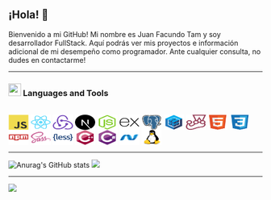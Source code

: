 ## ¡Hola! 👋

Bienvenido a mi GitHub! Mi nombre es Juan Facundo Tam y soy desarrollador FullStack.
Aquí podrás ver mis proyectos e información adicional de mi desempeño como programador.
Ante cualquier consulta, no dudes en contactarme!


---

<h3 align="start"><img src="./src/0101.GIF" width="25px" height="25px"> Languages and Tools</h3>
<div style="display: inline_block"><br>
  <img align="center" alt="Facundo-Js" height="30" width="40" src="https://github.com/juanfacundotam/juanfacundotam/blob/main/devIcons/javascript-original.svg">
  <img align="center" alt="Facundo-React" height="30" width="40" src="https://github.com/juanfacundotam/juanfacundotam/blob/main/devIcons/react-original.svg">
  <img align="center" alt="Facundo-Redux" height="30" width="40" src="https://github.com/juanfacundotam/juanfacundotam/blob/main/devIcons/redux-original.svg">
  <img align="center" alt="Facundo-Next" height="30" width="40" src="https://github.com/juanfacundotam/juanfacundotam/blob/main/devIcons/nextjs-original.svg">
  <img align="center" alt="Facundo-Node" height="30" width="40" src="https://github.com/juanfacundotam/juanfacundotam/blob/main/devIcons/nodejs-original.svg">
  <img align="center" alt="Facundo-Express" height="30" width="40" src="https://github.com/juanfacundotam/juanfacundotam/blob/main/devIcons/express-original.svg">
  <img align="center" alt="Facundo-Postgresql" height="30" width="40" src="https://github.com/juanfacundotam/juanfacundotam/blob/main/devIcons/postgresql-original.svg">
  <img align="center" alt="Facundo-Sequelize" height="30" width="40" src="https://github.com/juanfacundotam/juanfacundotam/blob/main/devIcons/sequelize-original.svg">
  <img align="center" alt="Facundo-Jest" height="30" width="40" src="https://github.com/juanfacundotam/juanfacundotam/blob/main/devIcons/jest-plain.svg">

  <img align="center" alt="Facundo-HTML" height="30" width="40" src="https://github.com/juanfacundotam/juanfacundotam/blob/main/devIcons/html5-original.svg">
  <img align="center" alt="Facundo-CSS" height="30" width="40" src="https://github.com/juanfacundotam/juanfacundotam/blob/main/devIcons/css3-original.svg">
  <img align="center" alt="Facundo-Npm" height="30" width="40" src="https://github.com/juanfacundotam/juanfacundotam/blob/main/devIcons/npm-original-wordmark.svg">
  <img align="center" alt="Facundo-Sass" height="30" width="40" src="https://github.com/juanfacundotam/juanfacundotam/blob/main/devIcons/sass-original.svg">
  <img align="center" alt="Facundo-Less" height="30" width="40" src="https://github.com/juanfacundotam/juanfacundotam/blob/main/devIcons/less-plain-wordmark.svg">
  <img align="center" alt="Facundo-C++" height="30" width="40" src="https://github.com/juanfacundotam/juanfacundotam/blob/main/devIcons/cplusplus-original.svg">
  <img align="center" alt="Facundo-C#" height="30" width="40" src="https://github.com/juanfacundotam/juanfacundotam/blob/main/devIcons/csharp-original.svg">
  <img align="center" alt="Facundo-Net" height="30" width="40" src="https://github.com/juanfacundotam/juanfacundotam/blob/main/devIcons/dot-net-original.svg">
  <img align="center" alt="Facundo-Linux" height="30" width="40" src="https://github.com/juanfacundotam/juanfacundotam/blob/main/devIcons/linux-original.svg">
</div>

---

  ![Anurag's GitHub stats](https://github-readme-stats.vercel.app/api?username=anuraghazra&theme=radical&show_icons=true)
  <img height="180em" src="https://github-readme-stats.vercel.app/api/top-langs/?username=juanfacundotam&layout=compact&langs_count=7&theme=radical"/>

---

  <a href="https://www.linkedin.com/in/juan-facundo-tam-12b943223/" target="_blank"><img src="https://img.shields.io/badge/-LinkedIn-%230077B5?style=for-the-badge&logo=linkedin&logoColor=white" target="_blank"></a> 



